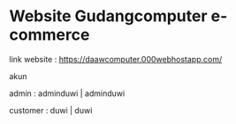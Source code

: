 # Website Gudangcomputer e-commerce


link website : https://daawcomputer.000webhostapp.com/

akun

admin :
adminduwi |
adminduwi

customer :
duwi |
duwi
